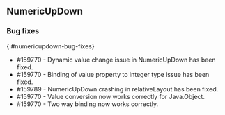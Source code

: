## NumericUpDown

### Bug fixes
{:#numericupdown-bug-fixes}

* \#159770 - Dynamic value change issue in NumericUpDown has been fixed.
* \#159770 - Binding of value property to integer type issue has been fixed.
* \#159789 - NumericUpDown crashing in relativeLayout has been fixed.
* \#159770 - Value conversion now works correctly for Java.Object.
* \#159770 - Two way binding now works correctly.